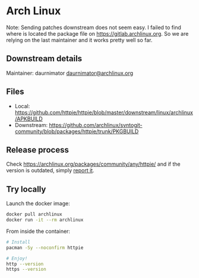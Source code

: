 # Arch Linux

Note: Sending patches downstream does not seem easy. I failed to find where is located the package file on <https://gitlab.archlinux.org>. So we are relying on the last maintainer and it works pretty well so far.

## Downstream details

Maintainer: daurnimator <daurnimator@archlinux.org>

## Files

- Local: <https://github.com/httpie/httpie/blob/master/downstream/linux/archlinux/APKBUILD>
- Downstream: <https://github.com/archlinux/svntogit-community/blob/packages/httpie/trunk/PKGBUILD>

## Release process

Check <https://archlinux.org/packages/community/any/httpie/> and if the version is outdated, simply [report it](https://archlinux.org/packages/community/any/httpie/flag/).

## Try locally

Launch the docker image:

```bash
docker pull archlinux
docker run -it --rm archlinux
```

From inside the container:

```bash
# Install
pacman -Sy --noconfirm httpie

# Enjoy!
http --version
https --version
```

